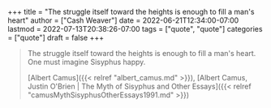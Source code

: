 +++
title = "The struggle itself toward the heights is enough to fill a man's heart"
author = ["Cash Weaver"]
date = 2022-06-21T12:34:00-07:00
lastmod = 2022-07-13T20:38:26-07:00
tags = ["quote", "quote"]
categories = ["quote"]
draft = false
+++

> The struggle itself toward the heights is enough to fill a man's heart. One must imagine Sisyphus happy.
>
> [Albert Camus]({{< relref "albert_camus.md" >}}), [Albert Camus, Justin O'Brien | The Myth of Sisyphus and Other Essays]({{< relref "camusMythSisyphusOtherEssays1991.md" >}})
